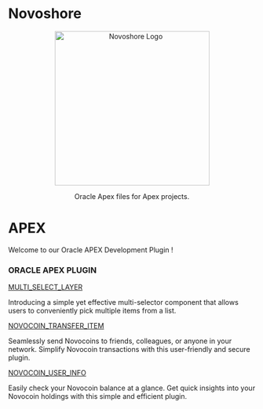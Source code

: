 # Novoshore
<p align="center">
  <a href="https://www.novoshore.com/" target="blank"><img src="https://www.novoshore.com/wp-content/uploads/2018/08/n-ugly-3-e1534939287262.png" width="315" alt="Novoshore Logo" /></a>
</p>
<p align="center">Oracle Apex files for Apex projects.</p>

# APEX
Welcome to our Oracle APEX Development Plugin !

### ORACLE APEX PLUGIN

<a href="https://github.com/NovoshoreEurope/Oracle/blob/main/APEX/Plug-ins/MULTI_SELECT_LAYER">MULTI_SELECT_LAYER</a>

Introducing a simple yet effective multi-selector component that allows users to conveniently pick multiple items from a list.

<a href="https://github.com/NovoshoreEurope/Oracle/blob/main/APEX/Plug-ins/NOVOCOIN_TRANSFER_ITEM">NOVOCOIN_TRANSFER_ITEM</a>

Seamlessly send Novocoins to friends, colleagues, or anyone in your network. Simplify Novocoin transactions with this user-friendly and secure plugin.

<a href="https://github.com/NovoshoreEurope/Oracle/blob/main/APEX/Plug-ins/NOVOCOIN_USER_INFO">NOVOCOIN_USER_INFO</a>

Easily check your Novocoin balance at a glance. Get quick insights into your Novocoin holdings with this simple and efficient plugin.